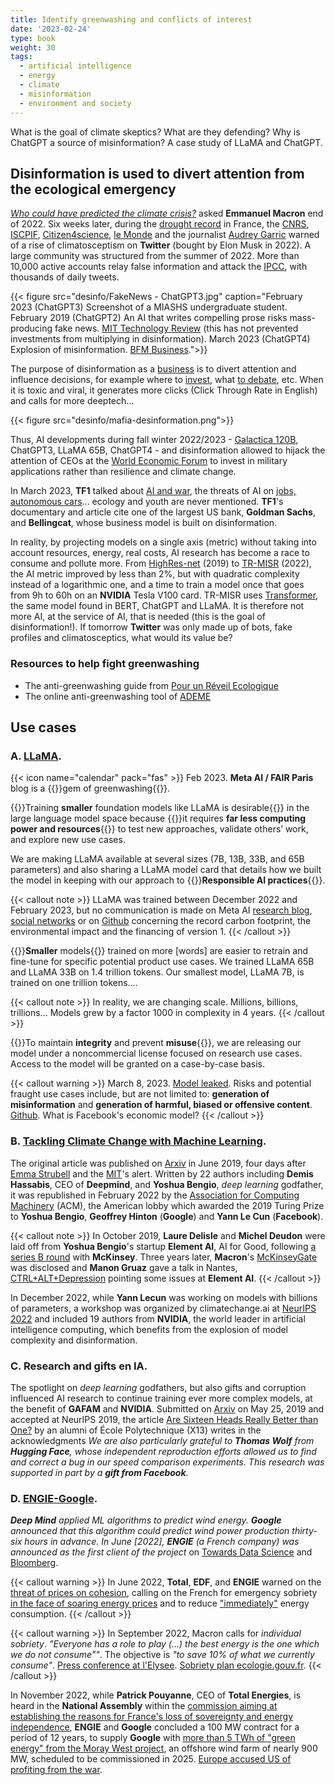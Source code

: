 ```yaml
---
title: Identify greenwashing and conflicts of interest
date: '2023-02-24'
type: book
weight: 30
tags:
  - artificial intelligence
  - energy
  - climate
  - misinformation
  - environment and society
---
```


What is the goal of climate skeptics? What are they defending? Why is ChatGPT a source of misinformation? A case study of LLaMA and ChatGPT.

<!--more-->

## Disinformation is used to divert attention from the ecological emergency

<i>[Who could have predicted the climate crisis?](https://www.youtube.com/watch?v=SsqYCvJvxQY&ab_channel=INAPolitique)</i> asked <b>Emmanuel Macron</b> end of 2022.
Six weeks later, during the [drought record](https://meteofrance.com/actualites-et-dossiers/actualites/climat/secheresse-32-jours-sans-pluie-en-france-record-battu) in France, the [CNRS](https://lejournal.cnrs.fr/articles/climatosceptiques-sur-twitter-enquete-sur-les-mercenaires-de-lintox), [ISCPIF](https://iscpif.fr/climatoscope/?p=72), [Citizen4science](https://citizen4science.org/climatoscope-du-cnrs-les-nouveaux-fronts-du-denialisme-et-du-climato-scepticisme/), [le Monde](https://www.lemonde.fr/planete/article/2023/02/13/la-france-fait-face-a-un-fort-regain-de-climatoscepticisme-sur-twitter_6161691_3244.html) and the journalist [Audrey Garric](https://twitter.com/audreygarric/status/1625416947729944579?cxt=HHwWhsC-1cSG0o4tAAAA) warned of a rise of climatosceptism on <b>Twitter</b> (bought by Elon Musk in 2022). A large community was structured from the summer of 2022. More than 10,000 active accounts relay false information and attack the [IPCC](https://www.ecologie.gouv.fr/publication-du-6e-rapport-synthese-du-giec), with thousands of daily tweets.

{{< figure src="desinfo/FakeNews - ChatGPT3.jpg" caption="February 2023 (ChatGPT3) Screenshot of a MIASHS undergraduate student. February 2019 (ChatGPT2) An AI that writes compelling prose risks mass-producing fake news. [MIT Technology Review](https://www.technologyreview.com/2019/02/14/137426/an-ai-tool-auto-generates-fake-news-bogus-tweets-and-plenty-of-gibberish/ ) (this has not prevented investments from multiplying in disinformation). March 2023 (ChatGPT4) Explosion of misinformation. [BFM Business](https://www.bfmtv.com/tech/intelligence-artificielle/le-patron-de-l-entreprise-a-l-origine-de-chat-gpt-a-un-peu-peur-de-chat-gpt_AV-202303210270.html).">}}

The purpose of disinformation as a [business](https://www.bfmtv.com/tech/intelligence-artificielle/le-patron-de-l-entreprise-a-l-origine-de-chat-gpt-a-un-peu-peur-de-chat-gpt_AV-202303210270.html) is to divert attention and influence decisions, for example where to [invest](https://www.bpifrance.fr/nos-actualites/rencontres-economiques-daix-en-provence-un-regard-sur-le-monde-demain), what [to debate](https://www.bfmtv.com/tech/intelligence-artificielle/pour-la-premiere-fois-l-assemblee-nationale-va-debattre-d-un-amendement-redige-par-chat-gpt_AV-202303210310.html), etc. When it is toxic and viral, it generates more clicks (Click Through Rate in English) and calls for more deeptech...

{{< figure src="desinfo/mafia-desinformation.png">}}

Thus, AI developments during fall winter 2022/2023 - [Galactica 120B](https://huggingface.co/facebook/galactica-120b), ChatGPT3, LLaMA 65B, ChatGPT4 - and disinformation allowed to hijack the attention of CEOs at the [World Economic Forum](https://www.reuters.com/technology/davos-2023-ceos-buzz-about-chatgpt-style-ai-world-economic-forum-2023-01-17/) to invest in military applications rather than resilience and climate change.

In March 2023, <b>TF1</b> talked about [AI and war](https://www.tf1info.fr/player/debdff38-d5d9-4685-84ef-7959f4cdd39e/), the threats of AI on [jobs, autonomous cars](https://www.tf1info.fr/sciences-et-innovation/interview-destruction-d-emplois-desinformation-faut-il-mettre-en-pause-les-recherches-sur-l-ia-intelligence-artificielle-comme-chatgpt-comme-le-demande-une-tribune-2252595.html)... ecology and youth are never mentioned. <b>TF1</b>'s documentary and article cite one of the largest US bank, <b>Goldman Sachs</b>, and <b>Bellingcat</b>, whose business model is built on disinformation.

In reality, by projecting models on a single axis (metric) without taking into account resources, energy, real costs, AI research has become a race to consume and pollute more. From [HighRes-net](https://github.com/ServiceNow/HighRes-net) (2019) to [TR-MISR](https://paperswithcode.com/sota/multi-frame-super-resolution-on-proba-v?p=highres-net-recursive-fusion-for-multi-frame) (2022), the AI metric improved by less than 2%, but with quadratic complexity instead of a logarithmic one, and a time to train a model once that goes from 9h to 60h on an <b>NVIDIA</b> Tesla V100 card. TR-MISR uses [Transformer](https://arxiv.org/abs/1706.03762), the same model found in BERT, ChatGPT and LLaMA. It is therefore not more AI, at the service of AI, that is needed (this is the goal of disinformation!).
If tomorrow <b>Twitter</b> was only made up of bots, fake profiles and climatosceptics, what would its value be?

### Resources to help fight greenwashing
- The anti-greenwashing guide from [Pour un Réveil Ecologique](https://pour-un-reveil-ecologique.org/fr/les-entreprises-nous-repondent/#guide-anti-greenwashing)
- The online anti-greenwashing tool of [ADEME](https://communication-responsable.ademe.fr/antigreenwashing)

## Use cases

### A. [LLaMA](https://ai.facebook.com/blog/large-language-model-llama-meta-ai/).
{{< icon name="calendar" pack="fas" >}} Feb 2023. <b>Meta AI / FAIR Paris</b> blog is a {{<hl>}}gem of greenwashing{{</hl>}}.

{{<hl>}}Training <b>smaller</b> foundation models like LLaMA is desirable{{</hl>}} in the large language model space because {{<hl>}}it requires <b>far less computing power and resources</b>{{</hl>}} to test new approaches, validate others’ work, and explore new use cases.

We are making LLaMA available at several sizes (7B, 13B, 33B, and 65B parameters) and also sharing a LLaMA model card that details how we built the model in keeping with our approach to {{<hl>}}<b>Responsible AI practices</b>{{</hl>}}.

{{< callout note >}}
LLaMA was trained between December 2022 and February 2023, but no communication is made on Meta AI [research blog](https://ai.facebook.com/blog/large-language-model-llama-meta-ai/), [social networks](https://www.linkedin.com/posts/yann-lecun_github-facebookresearchllama-inference-activity-7034956639526952960-B1-d?trk=public_profile_like_view) or on [Github](https://github.com/facebookresearch/llama/blob/1076b9c51c77ad06e9d7ba8a4c6df775741732bd/MODEL_CARD.md) concerning the record carbon footprint, the environmental impact and the financing of version 1.
{{< /callout >}}

{{<hl>}}<b>Smaller</b> models{{</hl>}} trained on more [words] are easier to retrain and fine-tune for specific potential product use cases. We trained LLaMA 65B and LLaMA 33B on 1.4 trillion tokens. Our smallest model, LLaMA 7B, is trained on one trillion tokens....

{{< callout note >}}
In reality, we are changing scale. Millions, billions, trillions... Models grew by a factor 1000 in complexity in 4 years.
{{< /callout >}}

{{<hl>}}To maintain <b>integrity</b> and prevent <b>misuse</b>{{</hl>}}, we are releasing our model under a noncommercial license focused on research use cases. Access to the model will be granted on a case-by-case basis.

{{< callout warning >}}
March 8, 2023. [Model leaked](https://www.01net.com/actualites/fuite-meta-alternative-chatgpt-meta-partagee-forum.html). Risks and potential fraught use cases include, but are not limited to: <b>generation of misinformation</b> and <b>generation of harmful, biased or offensive content</b>. [Github](https://github.com/facebookresearch/llama/blob/1076b9c51c77ad06e9d7ba8a4c6df775741732bd/MODEL_CARD.md). What is Facebook's economic model?
{{< /callout >}}

### B. [Tackling Climate Change with Machine Learning](https://arxiv.org/abs/1906.05433).

The original article was published on [Arxiv](https://arxiv.org/abs/1906.05433v1) in June 2019, four days after [Emma Strubell](https://arxiv.org/abs/1906.02243) and the [MIT](https://www.technologyreview.com/2019/06/06/239031/training-a-single-ai-model-can-emit-as-much-carbon-as-five-cars-in-their-lifetimes/)'s alert. Written by 22 authors including <b>Demis Hassabis</b>, CEO of <b>Deepmind</b>, and <b>Yoshua Bengio</b>, <i>deep learning</i> godfather, it was republished in February 2022 by the [Association for Computing Machinery](https://dl.acm.org/doi/10.1145/3485128) (ACM), the American lobby which awarded the 2019 Turing Prize to <b>Yoshua Bengio</b>, <b>Geoffrey Hinton</b> (<b>Google</b>) and <b>Yann Le Cun</b> (<b>Facebook</b>).

{{< callout note >}}
In October 2019, <b>Laure Delisle</b> and <b>Michel Deudon</b> were laid off from <b>Yoshua Bengio</b>'s startup <b>Element AI</b>, AI for Good, following [a series B round](https://www.cdpq.com/en/news/pressreleases/element-ai-raises-cad-200m-us-1514m-series-b-round-to-transform-commercial) with <b>McKinsey</b>. Three years later, <b>Macron</b>'s [McKinseyGate](https://www.politico.eu/article/mckinsey-gate-emmanuel-macron-campaign-france/) was disclosed and <b>Manon Gruaz</b> gave a talk in Nantes, [CTRL+ALT+Depression](https://www.youtube.com/watch?v=MN3D0uLEERU&ab_channel=GDGFrance) pointing some issues at <b>Element AI</b>.
{{< /callout >}}

In December 2022, while <b>Yann Lecun</b> was working on models with billions of parameters, a workshop was organized by climatechange.ai at [NeurIPS 2022](https://www.climatechange.ai/events/neurips2022) and included 19 authors from <b>NVIDIA</b>, the world leader in artificial intelligence computing, which benefits from the explosion of model complexity and disinformation.

### C. Research and gifts en IA.

The spotlight on <i>deep learning</i> godfathers, but also gifts and corruption influenced AI research to continue training ever more complex models, at the benefit of <b>GAFAM</b> and <b>NVIDIA</b>.
Submitted on [Arxiv](https://arxiv.org/abs/1905.10650) on May 25, 2019 and accepted at NeurIPS 2019, the article [Are Sixteen Heads Really Better than One?](https://arxiv.org/abs/1905.10650) by an alumni of École Polytechnique (X13) writes in the acknowledgments <i> We are also particularly grateful to <b>Thomas Wolf</b> from <b>Hugging Face</b>, whose independent reproduction efforts allowed us to find and correct a bug in our speed comparison experiments. This research was supported in part by a <b>gift from Facebook</b>. </i>

### D. [ENGIE-Google](https://www.bloomberg.com/news/articles/2022-06-01/google-and-france-s-engie-team-up-to-accelerate-wind-power#xj4y7vzkg).

<i><b>Deep Mind</b> applied ML algorithms to predict wind energy. <b>Google</b> announced that this algorithm could predict wind power production thirty-six hours in advance. In June [2022], <b>ENGIE</b> (a French company) was announced as the first client of the project</i> on [Towards Data Science](https://towardsdatascience.com/machine-learning-to-tackle-climate-change-7911e004c3a2) and [Bloomberg](https://www.bloomberg.com/news/articles/2022-06-01/google-and-france-s-engie-team-up-to-accelerate-wind-power#xj4y7vzkg). 

{{< callout warning >}}
In June 2022, <b>Total</b>, <b>EDF</b>, and <b>ENGIE</b> warned on the [threat of prices on cohesion](https://www.lejdd.fr/societe/tribune-le-prix-de-lenergie-menace-notre-cohesion-par-les-patrons-dengie-edf-et-totalenergies-9401), calling on the French for emergency sobriety [in the face of soaring energy prices](https://www.bfmtv.com/economie/total-edf-et-engie-appellent-les-francais-a-une-sobriete-d-urgence-face-a-la-flambee-des-prix-de-l-energie_VN-202206260112.html) and to reduce ["immediately"](https://www.bfmtv.com/economie/entreprises/energie/total-energies-edf-et-engie-appellent-a-reduire-immediatement-la-consommation-d-energie_AD-202206260081.html) energy consumption.
{{< /callout >}}

{{< callout warning >}}
In September 2022, Macron calls for <i>individual sobriety</i>. <i>"Everyone has a role to play (...) the best energy is the one which we do not consume""</i>. The objective is <i>"to save 10% of what we currently consume"</i>. [Press conference at l'Elysee](https://www.youtube.com/watch?v=XjC1NqzyGkc&ab_channel=%C3%89lys%C3%A9e). [Sobriety plan ecologie.gouv.fr](https://www.ecologie.gouv.fr/plan-sobriete-acte-2-mobilisation-se-poursuit).
{{< /callout >}}

In November 2022, while <b>Patrick Pouyanne</b>, CEO of <b>Total Energies</b>, is heard in the <b>National Assembly</b> within the [commission aiming at establishing the reasons for France's loss of sovereignty and energy independence](https://www.assemblee-nationale.fr/dyn/16/organes/autres-commissions/commissions-enquete/ce-independance-energetique), <b>ENGIE</b> and <b>Google</b> concluded a 100 MW contract for a period of 12 years, to supply <b>Google</b> with [more than 5 TWh of "green energy" from the Moray West project](https://newsroom.engie.com/actualites/engie-et-google-concluent-un-contrat-dachat-delectricite-renouvelable-cppa-grace-au-developpement-docean-winds-dans-leolien-offshore-e469-ff316.html), an offshore wind farm of nearly 900 MW, scheduled to be commissioned in 2025. [Europe accused US of profiting from the war](https://www.politico.eu/article/vladimir-putin-war-europe-ukraine-gas-inflation-reduction-act-ira-joe-biden-rift-west-eu-accuses-us-of-profiting-from-war/).